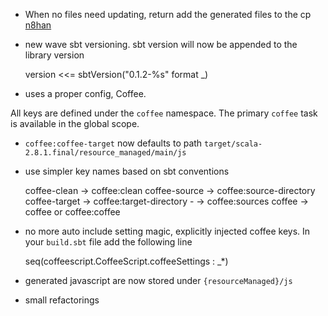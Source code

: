 * When no files need updating, return add the generated files to the cp [n8han](http://github.com/n8han)

* new wave sbt versioning. sbt version will now be appended to the library version

    version <<= sbtVersion("0.1.2-%s" format _)

* uses a proper config, Coffee.

All keys are defined under the `coffee` namespace. The primary `coffee` task is available in the global scope.

* `coffee:coffee-target` now defaults to path `target/scala-2.8.1.final/resource_managed/main/js`

* use simpler key names based on sbt conventions

    coffee-clean  -> coffee:clean
    coffee-source -> coffee:source-directory
    coffee-target -> coffee:target-directory
          -       -> coffee:sources
    coffee       -> coffee or coffee:coffee


* no more auto include setting magic, explicitly injected coffee keys. In your `build.sbt` file add the following line

    seq(coffeescript.CoffeeScript.coffeeSettings : _*)

* generated javascript are now stored under `{resourceManaged}/js`

* small refactorings

